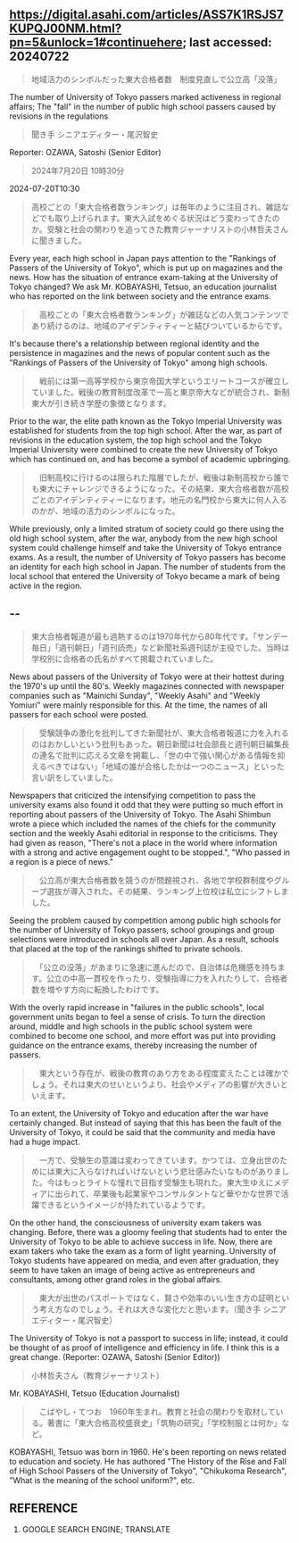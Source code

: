 ## https://digital.asahi.com/articles/ASS7K1RSJS7KUPQJ00NM.html?pn=5&unlock=1#continuehere; last accessed: 20240722

> 地域活力のシンボルだった東大合格者数　制度見直しで公立高「没落」

The number of University of Tokyo passers marked activeness in regional affairs; The "fall" in the number of public high school passers caused by revisions in the regulations 

> 聞き手 シニアエディター・尾沢智史

Reporter: OZAWA, Satoshi (Senior Editor)

> 2024年7月20日 10時30分

2024-07-20T10:30

> 高校ごとの「東大合格者数ランキング」は毎年のように注目され、雑誌などでも取り上げられます。東大入試をめぐる状況はどう変わってきたのか。受験と社会の関わりを追ってきた教育ジャーナリストの小林哲夫さんに聞きました。

Every year, each high school in Japan pays attention to the "Rankings of Passers of the University of Tokyo", which is put up on magazines and the news. How has the situation of entrance exam-taking at the University of Tokyo changed? We ask Mr. KOBAYASHI, Tetsuo, an education journalist who has reported on the link between society and the entrance exams.

>　高校ごとの「東大合格者数ランキング」が雑誌などの人気コンテンツであり続けるのは、地域のアイデンティティーと結びついているからです。

It's because there's a relationship between regional identity and the persistence in magazines and the news of popular content such as the "Rankings of Passers of the University of Tokyo" among high schools.

>　戦前には第一高等学校から東京帝国大学というエリートコースが確立していました。戦後の教育制度改革で一高と東京帝大などが統合され、新制東大が引き続き学歴の象徴となります。

Prior to the war, the elite path known as the Tokyo Imperial University was established for students from the top high school. After the war, as part of revisions in the education system, the top high school and the Tokyo Imperial University were combined to create the new University of Tokyo which has continued on, and has become a symbol of academic upbringing.

>　旧制高校に行けるのは限られた階層でしたが、戦後は新制高校から誰でも東大にチャレンジできるようになった。その結果、東大合格者数が高校ごとのアイデンティティーになります。地元の名門校から東大に何人入るのかが、地域の活力のシンボルになった。

While previously, only a limited stratum of society could go there using the old high school system, after the war, anybody from the new high school system could challenge himself and take the University of Tokyo entrance exams. As a result, the number of University of Tokyo passers has become an identity for each high school in Japan. The number of students from the local school that entered the University of Tokyo became a mark of being active in the region.

## --

> 東大合格者報道が最も過熱するのは1970年代から80年代です。「サンデー毎日」「週刊朝日」「週刊読売」など新聞社系週刊誌が主役でした。当時は学校別に合格者の氏名がすべて掲載されていました。

News about passers of the University of Tokyo were at their hottest during the 1970's up until the 80's. Weekly magazines connected with newspaper companies such as "Mainichi Sunday", "Weekly Asahi" and "Weekly Yomiuri" were mainly responsible for this. At the time, the names of all passers for each school were posted.

>　受験競争の激化を批判してきた新聞社が、東大合格者報道に力を入れるのはおかしいという批判もあった。朝日新聞は社会部長と週刊朝日編集長の連名で批判に応える文章を掲載し、「世の中で強い関心がある情報を抑えるべきではない」「地域の誰が合格したかは一つのニュース」といった言い訳をしていました。

Newspapers that criticized the intensifying competition to pass the university exams also found it odd that they were putting so much effort in reporting about passers of the University of Tokyo. The Asahi Shimbun wrote a piece which included the names of the chiefs for the community section and the weekly Asahi editorial in response to the criticisms. They had given as reason, "There's not a place in the world where information with a strong and active engagement ought to be stopped.", "Who passed in a region is a piece of news."

>　公立高が東大合格者数を競うのが問題視され、各地で学校群制度やグループ選抜が導入された。その結果、ランキング上位校は私立にシフトしました。

Seeing the problem caused by competition among public high schools for the number of University of Tokyo passers, school groupings and group selections were introduced in schools all over Japan. As a result, schools that placed at the top of the rankings shifted to private schools.

>　「公立の没落」があまりに急速に進んだので、自治体は危機感を持ちます。公立の中高一貫校を作ったり、受験指導に力を入れたりして、合格者数を増やす方向に転換したわけです。

With the overly rapid increase in "failures in the public schools", local government units began to feel a sense of crisis. To turn the direction around, middle and high schools in the public school system were combined to become one school, and more effort was put into providing guidance on the entrance exams, thereby increasing the number of passers.

>　東大という存在が、戦後の教育のあり方をある程度変えたことは確かでしょう。それは東大のせいというより、社会やメディアの影響が大きいといえます。

To an extent, the University of Tokyo and education after the war have certainly changed. But instead of saying that this has been the fault of the University of Tokyo, it could be said that the community and media have had a huge impact.

>　一方で、受験生の意識は変わってきています。かつては、立身出世のためには東大に入らなければいけないという悲壮感みたいなものがありました。今はもっとライトな憧れで目指す受験生も現れた。東大生ゆえにメディアに出られて、卒業後も起業家やコンサルタントなど華やかな世界で活躍できるというイメージが持たれているようです。

On the other hand, the consciousness of university exam takers was changing. Before, there was a gloomy feeling that students had to enter the University of Tokyo to be able to achieve success in life. Now, there are exam takers who take the exam as a form of light yearning. University of Tokyo students have appeared on media, and even after graduation, they seem to have taken an image of being active as entrepreneurs and consultants, among other grand roles in the global affairs.

>　東大が出世のパスポートではなく、賢さや効率のいい生き方の証明という考え方なのでしょう。それは大きな変化だと思います。（聞き手 シニアエディター・尾沢智史）

The University of Tokyo is not a passport to success in life; instead, it could be thought of as proof of intelligence and efficiency in life. I think this is a great change. (Reporter: OZAWA, Satoshi (Senior Editor))

> 小林哲夫さん（教育ジャーナリスト）

Mr. KOBAYASHI, Tetsuo (Education Journalist)

>　こばやし・てつお　1960年生まれ。教育と社会の関わりを取材している。著書に「東大合格高校盛衰史」「筑駒の研究」「学校制服とは何か」など。

KOBAYASHI, Tetsuo was born in 1960. He's been reporting on news related to education and society. He has authored "The History of the Rise and Fall of High School Passers of the University of Tokyo", "Chikukoma Research", "What is the meaning of the school uniform?", etc.

## REFERENCE

1) GOOGLE SEARCH ENGINE; TRANSLATE